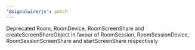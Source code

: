 ```yaml
---
'@signalwire/js': patch
---
```


Deprecated Room, RoomDevice, RoomScreenShare and createScreenShareObject in favour of RoomSession, RoomSessionDevice, RoomSessionScreenShare and startScreenShare respectively
